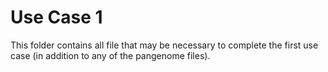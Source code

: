 # Use Case 1

This folder contains all file that may be necessary to complete the first use case (in addition to any of the pangenome files).